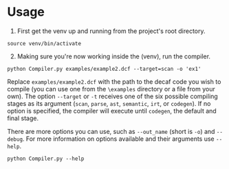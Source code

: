 # Usage
1. First get the venv up and running from the project's root directory.
```
source venv/bin/activate
```
2. Making sure you're now working inside the (venv), run the compiler.
```
python Compiler.py examples/example2.dcf --target=scan -o 'ex1'
```
Replace `examples/example2.dcf` with the path to the decaf code you wish to compile (you can use one from the `\examples` directory or a file from your own).
The option `--target` or `-t` receives one of the six possible compiling stages as its argument (`scan`, `parse`, `ast`, `semantic`, `irt`, or `codegen`). If no option is specified, the compiler will execute until `codegen`, the default and final stage.

There are more options you can use, such as  `--out_name` (short is `-o`) and `--debug`. 
For more information on options available and their arguments use `--help`.
```
python Compiler.py --help
```
